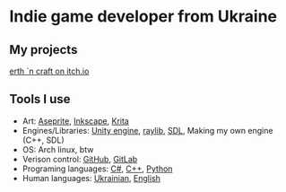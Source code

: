 # Indie game developer from Ukraine

## My projects
[erth `n craft on itch.io](https://erth-n-craft.itch.io/)

## Tools I use
- Art: [Aseprite](https://www.aseprite.org/), [Inkscape](https://inkscape.org/), [Krita](https://krita.org/en/)
- Engines/Libraries: [Unity engine](https://unity.com/), [raylib](https://www.raylib.com/), [SDL](https://www.libsdl.org/), Making my own engine (C++, SDL)
- OS: Arch linux, btw
- Verison control: [GitHub](https://github.com/), [GitLab](https://about.gitlab.com/)
- Programing languages: [C#](https://dotnet.microsoft.com/en-us/languages/csharp), [C++](https://cplusplus.com/), [Python](https://www.python.org/)
- Human languages: [Ukrainian](https://en.wikipedia.org/wiki/Ukrainian_language), [English](https://en.wikipedia.org/wiki/English_language#:~:text=English%20is%20a%20West%20Germanic,%C5%8B%C9%A1l%C9%AA%CA%83%2F)
